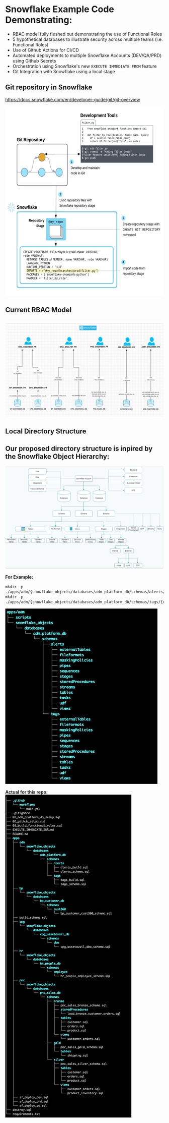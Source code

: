 # Snowflake Example Code Demonstrating:  
- RBAC model fully fleshed out demonstrating the use of Functional Roles  
- 5 hypothetical databases to illustrate security across multiple teams (i.e. Functional Roles)    
- Use of Github Actions for CI/CD  
- Automated deployments to multiple Snowflake Accounts (DEV/QA/PRD) using Github Secrets  
- Orchestration using Snowflake's new ```EXECUTE IMMEDIATE FROM``` feature  
- Git Integration with Snowflake using a local stage  

## Git repository in Snowflake
https://docs.snowflake.com/en/developer-guide/git/git-overview

<img src=".images/git_integration.png" alt="Git Integration with Snowflake using a local stage" width="600" height="600">

## Current RBAC Model

![RBAC Model](.images/rbac_diagram.png)
--------------------------------------------------------------  
## Local Directory Structure 





## Our proposed directory structure is inpired by the Snowflake Object Hierarchy: 
![Snowflake Object Hierarchy](./.images/snowflakeObjectHierarchy.png)

**For Example:**  
```
mkdir -p ./apps/adm/{snowflake_objects/databases/adm_platform_db/schemas/alerts/{externalTables,fileFormats,maskingPolicies,pipes,stages,streams,tables,tasks,views,sequences,storedProcedures,udf,streams,tasks},scripts};  
mkdir -p ./apps/adm/{snowflake_objects/databases/adm_platform_db/schemas/tags/{externalTables,fileFormats,maskingPolicies,pipes,stages,streams,tables,tasks,views,sequences,storedProcedures,udf,streams,tasks},scripts};  
```

![Resulting Directory Structure](./.images/directoryStructure.png)  

**Actual for this repo:**  
![Our Current Directory Structure](./.images/actualDirectoryStructure.png)  
